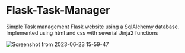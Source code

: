 # Flask-Task-Manager
Simple Task management Flask website using a SqlAlchemy database. Implemented using html and css with severial Jinja2 functions

![Screenshot from 2023-06-23 15-59-47](https://github.com/NathanPaceydev/Flask-Task-Manager/assets/64051575/ab54d6bb-ddf5-46ec-a51b-65202a7f709d)
